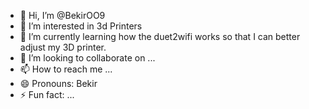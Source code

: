 - 👋 Hi, I’m @BekirOO9
- 👀 I’m interested in 3d Printers
- 🌱 I’m currently learning how the duet2wifi works so that I can better adjust my 3D printer.
- 💞️ I’m looking to collaborate on ...
- 📫 How to reach me ...
- 😄 Pronouns: Bekir
- ⚡ Fun fact: ...

<!---
BekirOO9/BekirOO9 is a ✨ special ✨ repository because its `README.md` (this file) appears on your GitHub profile.
You can click the Preview link to take a look at your changes.
--->
